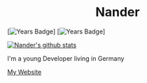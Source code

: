 <h1 align="center">Nander</h1>

[![Years Badge](https://badges.pufler.dev/years/nanderLP?style=for-the-badge)]
[![Years Badge](https://badges.pufler.dev/repos/nanderLP?style=for-the-badge)]

[![Nander's github stats](https://github-readme-stats.vercel.app/api?username=nanderLP)](https://github.com/nanderLP)

I'm a young Developer living in Germany  
  
[My Website](https://nander.dev)
